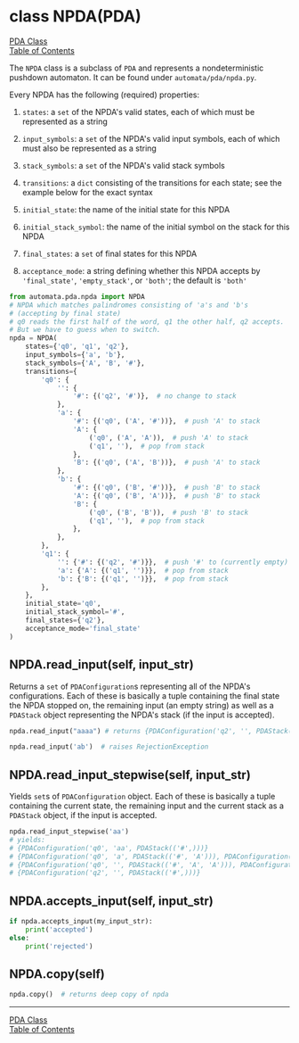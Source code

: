# class NPDA(PDA)

[PDA Class](class-pda.md)  
[Table of Contents](../README.md)

The `NPDA` class is a subclass of `PDA` and represents a nondeterministic pushdown automaton. It can be found under `automata/pda/npda.py`.

Every NPDA has the following (required) properties:

1. `states`: a `set` of the NPDA's valid states, each of which must be represented as a string

2. `input_symbols`: a `set` of the NPDA's valid input symbols, each of which must also be represented as a string

3. `stack_symbols`: a `set` of the NPDA's valid stack symbols

4. `transitions`: a `dict` consisting of the transitions for each state; see the example below for the exact syntax

5. `initial_state`: the name of the initial state for this NPDA

6. `initial_stack_symbol`: the name of the initial symbol on the stack for this NPDA

7. `final_states`: a `set` of final states for this NPDA

8. `acceptance_mode`: a string defining whether this NPDA accepts by `'final_state'`, `'empty_stack'`, or `'both'`; the default is `'both'`

```python
from automata.pda.npda import NPDA
# NPDA which matches palindromes consisting of 'a's and 'b's
# (accepting by final state)
# q0 reads the first half of the word, q1 the other half, q2 accepts.
# But we have to guess when to switch.
npda = NPDA(
    states={'q0', 'q1', 'q2'},
    input_symbols={'a', 'b'},
    stack_symbols={'A', 'B', '#'},
    transitions={
        'q0': {
            '': {
                '#': {('q2', '#')},  # no change to stack
            },
            'a': {
                '#': {('q0', ('A', '#'))},  # push 'A' to stack
                'A': {
                    ('q0', ('A', 'A')),  # push 'A' to stack
                    ('q1', ''),  # pop from stack
                },
                'B': {('q0', ('A', 'B'))},  # push 'A' to stack
            },
            'b': {
                '#': {('q0', ('B', '#'))},  # push 'B' to stack
                'A': {('q0', ('B', 'A'))},  # push 'B' to stack
                'B': {
                    ('q0', ('B', 'B')),  # push 'B' to stack
                    ('q1', ''),  # pop from stack
                },
            },
        },
        'q1': {
            '': {'#': {('q2', '#')}},  # push '#' to (currently empty) stack
            'a': {'A': {('q1', '')}},  # pop from stack
            'b': {'B': {('q1', '')}},  # pop from stack
        },
    },
    initial_state='q0',
    initial_stack_symbol='#',
    final_states={'q2'},
    acceptance_mode='final_state'
)
```

## NPDA.read_input(self, input_str)

Returns a `set` of `PDAConfiguration`s representing all of the NPDA's configurations.
Each of these is basically a tuple containing the final state the NPDA stopped on,
the remaining input (an empty string) as well as a `PDAStack` object representing the NPDA's stack (if the input is accepted).

```python
npda.read_input("aaaa") # returns {PDAConfiguration('q2', '', PDAStack(('#',)))}
```

```python
npda.read_input('ab')  # raises RejectionException
```

## NPDA.read_input_stepwise(self, input_str)

Yields `set`s of `PDAConfiguration` object.
Each of these is basically a tuple containing the current state,
the remaining input and the current stack as a `PDAStack` object, if the input is accepted.

```python
npda.read_input_stepwise('aa')
# yields:
# {PDAConfiguration('q0', 'aa', PDAStack(('#',)))}
# {PDAConfiguration('q0', 'a', PDAStack(('#', 'A'))), PDAConfiguration('q2', 'aa', PDAStack(('#',)))}
# {PDAConfiguration('q0', '', PDAStack(('#', 'A', 'A'))), PDAConfiguration('q1', '', PDAStack(('#',)))}
# {PDAConfiguration('q2', '', PDAStack(('#',)))}
```

## NPDA.accepts_input(self, input_str)

```python
if npda.accepts_input(my_input_str):
    print('accepted')
else:
    print('rejected')
```

## NPDA.copy(self)

```python
npda.copy()  # returns deep copy of npda
```

------

[PDA Class](class-pda.md)  
[Table of Contents](../README.md)
